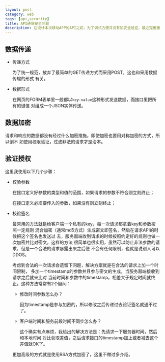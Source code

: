 ```yaml
---
layout: post
category: web
tags: [api,security]
title: API通信安全问题
description: 在设计本次移动APP的API之初，为了调试方便并没有加安全验证，最近完善接口把整体布局又重新整理了一次。
---
```


## 数据传递

- 传递方式

    为了统一规范，放弃了最简单的GET传递方式而采用POST，这也和采用数据传输的形式
    有关。

- 数据形式

    在网页的FORM表单里一般都以`key-value`这种形式发送数据，而接口里把所有的键值
    对组成一个JSON实体传送。

## 数据加密

请求和响应的数据都没有经过什么加密措施，即使加密也要用对称加密的方式，所以倒不
如使用权限验证，过滤非法的请求才是治本。

## 验证授权

这里我使用以下几个步骤：

- 校验参数

    在接口定义好参数的类型和值的范围，如果请求的参数不符合则立刻终止；

    在接口定义必须要传入的参数，如果没有则立刻终止；

- 校验签名

    最常用的方法就是给客户端一个私有的key，每一次请求都拿着key和参数按照一定规则
    混合加密（通常md5方式）生成密文即签名，然后在请求API的时候把这个签名也发送过
    去，服务器端收到请求的时候按照约定好的规则也做一次加密并比对密文。这样的方法
    很简单也很实用，虽然可以防止非法参数的请求，但是一个合法的请求暴露出来之后便
    不会有任何限制，也就是说别人可以DDOS。

    考虑到合法的一次请求会遗留下问题，解决方案就是在合法的请求上加一个时间限制，
    多加一个timestamp的参数并且参与密文的生成，当服务器端接收到请求之后就来比对
    当前时间和参数中的timestamp，相差大于规定时间就终止。这种方法常常有2个疑问：

    - 修改时间参数怎么办？

        因为timestamp是参与加密的，所以修改之后传递过去验证签名就通不过了。

    - 客户端时间和服务前段时间不同步怎么办？

        这个确实有点麻烦，我给出的解决方法是：先请求一下服务器时间，然后和本地时间
        对比获取差值，之后请求接口的timestamp加上或者减去这个差值就OK了。

    更加高级的方式就是使用RSA方式加密了，这里不做过多介绍。
